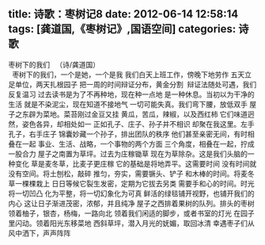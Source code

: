 title: 诗歌：枣树记8
date: 2012-06-14 12:58:14
tags: [龚道国,《枣树记》,国语空间]
categories: 诗歌
---
  枣树下的我们
  &nbsp; 
  （诗/龚道国） 
   &nbsp; &nbsp; &nbsp; &nbsp; &nbsp; &nbsp; &nbsp; &nbsp; &nbsp; &nbsp; &nbsp; &nbsp; &nbsp; &nbsp; &nbsp; &nbsp; &nbsp; &nbsp; &nbsp; &nbsp; &nbsp; &nbsp; &nbsp; &nbsp;<!-- more --> &nbsp; &nbsp; &nbsp; &nbsp; &nbsp; &nbsp; &nbsp; &nbsp; &nbsp; &nbsp; &nbsp; &nbsp; &nbsp; &nbsp; &nbsp; &nbsp; &nbsp;
  枣树下的我们，一个是她，一个是我
  我们白天上班工作，傍晚下地劳作
  五天立足单位，两天扎根园子
  把一周的时间辩证分布，黄金分割&nbsp;
  辩证法随处可遇，我们反复温习
  过去读书是为了不再种地，现在种一点地
  是一种休息。当初以为干净的生活
  就是不染泥尘，现在知道不接地气
  一切可能失真。我们弯下腰，放低双手
  屋子之东辟为菜地。菜苔刚过金豆又挂
  黄瓜，苦瓜，辣椒，以及西红柿
  它们味道迥然，姿色各异，却相处如一
  正如孔子、庄子、孙子并不相识
  却聚在我这里。左手孔子，右手庄子
  锦囊妙藏一个孙子，排出团队的秩序
  他们甚至亲密无间，有时相叠在一起
  事业、生活、战略，一个事物的两个方面
  三个角度，相叠在一起，拧成一股合力
  屋子之南置为草坪。过去为庄稼锄草
  现在为草除杂。这是我们头脑的一种变化
  草是麦冬草，比麦子更庄稼
  它的基础是将地弄平。这需要时间
  没有时间就没有空间。将土刨松，敲碎
  推匀，夯实，需要镢头、铲子
  和木棒的时间。将麦冬草一棵棵栽上
  日日等候它裂生发密，定期为它拔去另类
  需要手和心的时间。时光将一切凹凸
  化为平整，将一切幻象化为可真
  鲜活的绿毯铺开视野，也铺开我们的内心
  这让日子渐进茂密，浓郁，并且纯净
  屋子之西排着果树的队列。排头的枣树
  领着柚子，银杏，杨梅，一路向北
  领着我们闲适的脚步，或者书室的灯光
  在园子里闪动。领着阳光东移菜地
  西斜草坪，潜入月光的妩媚，取回冰清
  幸遇枣子们从风中洒下，声声阵阵
